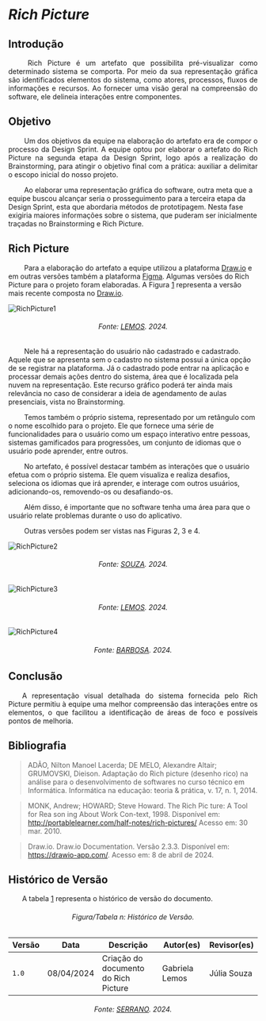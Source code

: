 # ***Rich Picture***

## **Introdução**
<p align="justify">
&emsp;&emsp; Rich Picture é um artefato que possibilita pré-visualizar como determinado sistema se comporta. Por meio da sua representação gráfica são identificados elementos do sistema, como atores, processos, fluxos de informações e recursos. Ao fornecer uma visão geral na compreensão do software, ele delineia interações entre componentes.
</p>

## **Objetivo**
<p align="justify">
&emsp;&emsp; Um dos objetivos da equipe na elaboração do artefato era de compor o processo da Design Sprint. A equipe optou por elaborar o artefato do Rich Picture na segunda etapa da Design Sprint, logo após a realização do Brainstorming, para atingir o objetivo final com a prática: auxiliar a delimitar o escopo inicial do nosso projeto.

&emsp;&emsp; Ao elaborar uma representação gráfica do software, outra meta que a equipe buscou alcançar seria o prosseguimento para a terceira etapa da Design Sprint, esta que abordaria métodos de prototipagem. Nesta fase exigiria maiores informações sobre o sistema, que puderam ser inicialmente traçadas no Brainstorming e Rich Picture.


</p>

## **Rich Picture**

&emsp;&emsp; Para a elaboração do artefato a equipe utilizou a plataforma [Draw.io](https://www.drawio.com/) e em outras versões também a plataforma [Figma](https://www.figma.com/). Algumas versões do Rich Picture para o projeto foram elaboradas. A Figura [1](#Rich-Picture) representa a versão mais recente composta no [Draw.io](https://www.drawio.com/).

![RichPicture1](https://i.ibb.co/LC0hyqf/Rich-Picture.jpg)<h6 align="center">Fonte: <a href="https://github.com/heylisten64">LEMOS</a>. 2024.</h6>

&emsp;&emsp; Nele há a representação do usuário não cadastrado e cadastrado. Aquele que se apresenta sem o cadastro no sistema possui a única opção de se registrar na plataforma. Já o cadastrado pode entrar na aplicação e processar demais ações dentro do sistema, área que é localizada pela nuvem na representação. Este recurso gráfico poderá ter ainda mais relevância no caso de considerar a ideia de agendamento de aulas presenciais, vista no Brainstorming.  

&emsp;&emsp; Temos também o próprio sistema, representado por um retângulo com o nome escolhido para o projeto. Ele que fornece uma série de funcionalidades para o usuário como um espaço interativo entre pessoas, sistemas gamificados para progressões, um conjunto de idiomas que o usuário pode aprender, entre outros. 

&emsp;&emsp; No artefato, é possível destacar também as interações que o usuário efetua com o próprio sistema. Ele quem visualiza e realiza desafios, seleciona os idiomas que irá aprender, e interage com outros usuários, adicionando-os, removendo-os ou desafiando-os.  

&emsp;&emsp; Além disso, é importante que no software tenha uma área para que o usuário relate problemas durante o uso do aplicativo. 

&emsp;&emsp; Outras versões podem ser vistas nas Figuras 2, 3 e 4.


![RichPicture2](https://i.ibb.co/0KbJjWk/r2.png)<h6 align="center">Fonte: <a href="https://github.com/JuliaSSouza">SOUZA</a>. 2024.</h6>
![RichPicture3](https://i.ibb.co/gtMnZ1N/r3.jpg)<h6 align="center">Fonte: <a href="https://github.com/heylisten64">LEMOS</a>. 2024.</h6>
![RichPicture4](https://i.ibb.co/pLh601v/r4.png)<h6 align="center">Fonte: <a href="https://github.com/CarolinaBarb">BARBOSA</a>. 2024.</h6>


## **Conclusão**
<p align="justify">
&emsp;&emsp;A representação visual detalhada do sistema fornecida pelo Rich Picture permitiu à equipe uma melhor compreensão das interações entre os elementos, o que facilitou a identificação de áreas de foco e possíveis pontos de melhoria.
</p>

<!--## **Legenda** acrescentar documento de legenda se der tempo!

<h6 align="center">Figura 2: Símbolos do Rich Picture</h6>
<div align="center">
  
(Coloque a Figura/Tabela aqui, lembrando que tem que haver um espaço acima e embaixo da Figura/Tabela para não quebrar a tabela no .md)

</div>
<h6 align="center">Fonte: <a href="https://github.com/UnBArqDsw2024-1/RepositoryTemplate">SERRANO</a>. 2024.</h6>
-->

## **Bibliografia**

> ADÃO, Nilton Manoel Lacerda; DE MELO, Alexandre Altair; GRUMOVSKI, Dieison. Adaptação do Rich picture (desenho rico) na análise para o desenvolvimento de softwares no curso técnico em Informática. Informática na educação: teoria & prática, v. 17, n. 1, 2014.

> MONK, Andrew; HOWARD; Steve Howard. The Rich Pic ture: A Tool for Rea son   ing About Work Con-text, 1998. Disponível em: <http://portablelearner.com/half-notes/rich-pictures/> Acesso em: 30 mar. 2010.

> Draw.io. Draw.io Documentation. Versão 2.3.3. Disponível em: https://drawio-app.com/. Acesso em: 8 de abril de 2024.

## **Histórico de Versão**

&emsp;&emsp;A tabela [1](#Histórico-de-Versão) representa o histórico de versão do documento.


<h6 align="center">Figura/Tabela n: Histórico de Versão.</h6>
<div align="center">

| Versão | Data      | Descrição                                   | Autor(es) | Revisor(es) |
| ------ | --------- | ------------------------------------------- | --------- | ---------- |
| `1.0`  | 08/04/2024| Criação do documento do Rich Picture  | Gabriela Lemos    | Júlia Souza      |

</div>
<h6 align="center">Fonte: <a href="https://github.com/UnBArqDsw2024-1/RepositoryTemplate">SERRANO</a>. 2024.</h6>
